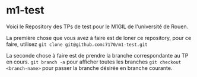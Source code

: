 # m1-test

Voici le Repository des TPs de test pour le M1GIL de l'université de Rouen.

La première chose que vous avez à faire est de loner ce repository, pour ce faire, utilisez
`git clone git@github.com:7170/m1-test.git`

La seconde chose à faire est de prendre la branche correspondante au TP en cours.
`git branch -a` pour afficher toutes les branches
`git checkout <branch-name>` pour passer la branche désirée en branche courante.
